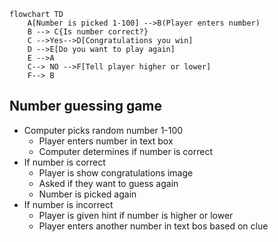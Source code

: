 ``` Mermaid
flowchart TD
    A[Number is picked 1-100] -->B(Player enters number)
    B --> C{Is number correct?}
    C -->Yes-->D[Congratulations you win]
    D -->E[Do you want to play again]
    E -->A
    C--> NO -->F[Tell player higher or lower]
    F--> B
```

## Number guessing game ##
  * Computer picks random number 1-100
      * Player enters number in text box
      * Computer determines if number is correct
  * If number is correct
      * Player is show congratulations image
      * Asked if they want to guess again
      * Number is picked again
  * If number is incorrect
      * Player is given hint if number is higher or lower
      * Player enters another number in text bos based on clue
